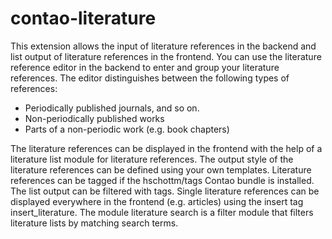 # contao-literature
This extension allows the input of literature references in the backend and list output of literature references in the frontend.
You can use the literature reference editor in the backend to enter and group your literature references. The editor distinguishes between the following types of references:

* Periodically published journals, and so on.
* Non-periodically published works
* Parts of a non-periodic work (e.g. book chapters)

The literature references can be displayed in the frontend with the help of a literature list module for literature references. The output style of the literature references can be defined using your own templates. Literature references can be tagged if the hschottm/tags Contao bundle is installed. The list output can be filtered with tags.
Single literature references can be displayed everywhere in the frontend (e.g. articles) using the insert tag insert_literature. The module literature search is a filter module that filters literature lists by matching search terms.
